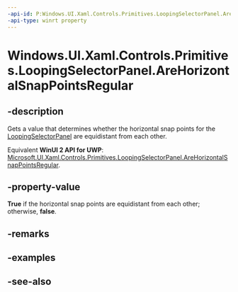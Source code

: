 ```yaml
---
-api-id: P:Windows.UI.Xaml.Controls.Primitives.LoopingSelectorPanel.AreHorizontalSnapPointsRegular
-api-type: winrt property
---
```


<!-- Property syntax
public bool AreHorizontalSnapPointsRegular { get; }
-->

# Windows.UI.Xaml.Controls.Primitives.LoopingSelectorPanel.AreHorizontalSnapPointsRegular

## -description
Gets a value that determines whether the horizontal snap points for the [LoopingSelectorPanel](loopingselectorpanel.md) are equidistant from each other.

Equivalent **WinUI 2 API for UWP**: [Microsoft.UI.Xaml.Controls.Primitives.LoopingSelectorPanel.AreHorizontalSnapPointsRegular](/windows/winui/api/microsoft.ui.xaml.controls.primitives.loopingselectorpanel.arehorizontalsnappointsregular).

## -property-value
**True** if the horizontal snap points are equidistant from each other; otherwise, **false**.

## -remarks

## -examples

## -see-also
